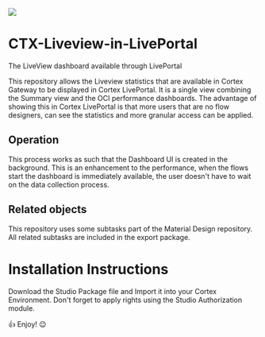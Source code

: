[![](https://img.shields.io/badge/cortex-liveportal-blue)](https://cortex-ia.com)

# CTX-Liveview-in-LivePortal
The LiveView dashboard available through LivePortal

This repository allows the Liveview statistics that are available in Cortex Gateway to be displayed in Cortex LivePortal.
It is a single view combining the Summary view and the OCI performance dashboards.
The advantage of showing this in Cortex LivePortal is that more users that are no flow designers, can see the statistics and more granular access can be applied.

## Operation
This process works as such that the Dashboard UI is created in the background. This is an enhancement to the performance, when the flows start the dashboard is immediately available, the user doesn't have to wait on the data collection process.

## Related objects
This repository uses some subtasks part of the Material Design repository.
All related subtasks are included in the export package.

# Installation Instructions
Download the Studio Package file and Import it into your Cortex Environment.
Don't forget to apply rights using the Studio Authorization module.

:thumbsup: Enjoy! :wink:
